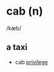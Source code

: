 # cab (n)

/kæb/

## a taxi

- cab [privilege](privilege-n.md#a-special-right-or-advantage-that-a-particular-person-or-group-of-people-has-đặc-quyền)